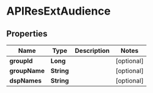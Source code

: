 

# APIResExtAudience


## Properties

Name | Type | Description | Notes
------------ | ------------- | ------------- | -------------
**groupId** | **Long** |  |  [optional]
**groupName** | **String** |  |  [optional]
**dspNames** | **String** |  |  [optional]



